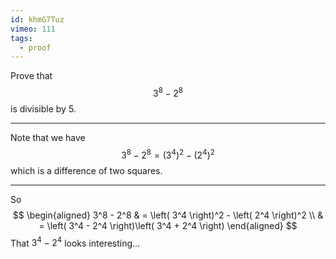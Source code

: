 ```yaml
---
id: khmG7Tuz
vimeo: 111
tags:
  - proof
---
```


Prove that
$$
3^8 - 2^8
$$
is divisible by $5$.

---

Note that we have
$$
3^8 - 2^8 = \left( 3^4 \right)^2 - \left( 2^4 \right)^2
$$
which is a difference of two squares.

---

So
$$
\begin{aligned}
3^8 - 2^8 & = \left( 3^4 \right)^2 - \left( 2^4 \right)^2 \\
& = \left( 3^4 - 2^4 \right)\left( 3^4 + 2^4 \right)
\end{aligned}
$$
That $3^4 - 2^4$ looks interesting...
